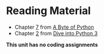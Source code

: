 # Reading Material

* Chapter [7](http://python.swaroopch.com/op_exp.html) from [A Byte of Python](http://python.swaroopch.com/index.html)
* Chapter [2](http://getpython3.com/diveintopython3/native-datatypes.html) from [Dive into Python 3](http://getpython3.com/diveintopython3/index.html)

**This unit has no coding assignments**
